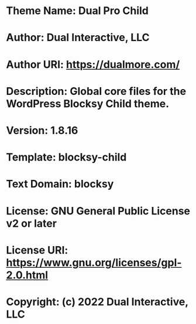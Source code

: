 # Theme Name: Dual Pro Child
# Author: Dual Interactive, LLC
# Author URI: https://dualmore.com/
# Description: Global core files for the WordPress Blocksy Child theme.
# Version: 1.8.16
# Template: blocksy-child
# Text Domain: blocksy
# License: GNU General Public License v2 or later
# License URI: https://www.gnu.org/licenses/gpl-2.0.html
# Copyright: (c) 2022 Dual Interactive, LLC
